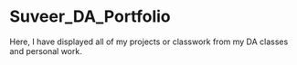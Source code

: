 # Suveer_DA_Portfolio
Here, I have displayed all of my projects or classwork from my DA classes and personal work.
